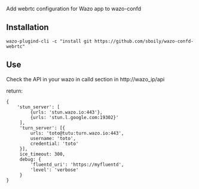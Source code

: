 Add webrtc configuration for Wazo app to wazo-confd

Installation
------------

    wazo-plugind-cli -c "install git https://github.com/sboily/wazo-confd-webrtc"

Use
---

Check the API in your wazo in calld section in http://wazo_ip/api

return:

    {
        'stun_server': [
             {urls: 'stun.wazo.io:443'},
             {urls: 'stun.l.google.com:19302}'
         ],
         'turn_server': [{
             urls: 'toto@tutu:turn.wazo.io:443',
             username: 'toto',
             credential: 'toto'
         }],
         ice_timeout: 300,
         debug: {
             'fluentd_uri': 'https://myfluentd',
             'level': 'verbose'
         }
    }
